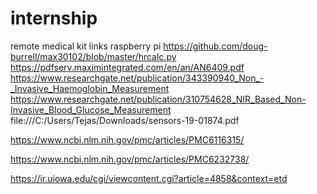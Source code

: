 # internship
remote medical kit 
links 
raspberry pi
https://github.com/doug-burrell/max30102/blob/master/hrcalc.py
https://pdfserv.maximintegrated.com/en/an/AN6409.pdf
https://www.researchgate.net/publication/343390940_Non_-_Invasive_Haemoglobin_Measurement
https://www.researchgate.net/publication/310754628_NIR_Based_Non-Invasive_Blood_Glucose_Measurement
file:///C:/Users/Tejas/Downloads/sensors-19-01874.pdf


https://www.ncbi.nlm.nih.gov/pmc/articles/PMC6116315/


https://www.ncbi.nlm.nih.gov/pmc/articles/PMC6232738/


https://ir.uiowa.edu/cgi/viewcontent.cgi?article=4858&context=etd
